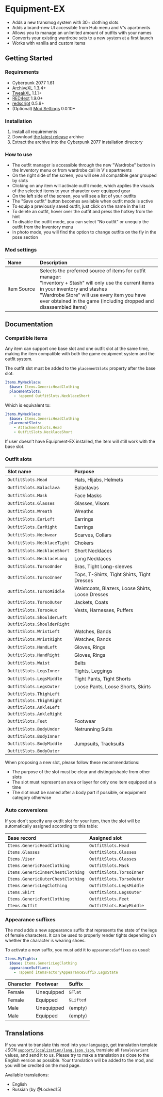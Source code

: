 # Equipment-EX

- Adds a new transmog system with 30+ clothing slots
- Adds a brand-new UI accessible from Hub menu and V's apartments
- Allows you to manage an unlimited amount of outfits with your names
- Converts your existing wardrobe sets to a new system at a first launch
- Works with vanilla and custom items

## Getting Started

### Requirements

- Cyberpunk 2077 1.61
- [ArchiveXL](https://github.com/psiberx/cp2077-archive-xl) 1.3.4+
- [TweakXL](https://github.com/psiberx/cp2077-tweak-xl) 1.1.1+
- [RED4ext](https://github.com/WopsS/RED4ext) 1.9.0+
- [redscript](https://github.com/jac3km4/redscript) 0.5.9+
- (Optional) [Mod Settings](https://github.com/jackhumbert/mod_settings) 0.0.10+

### Installation

1. Install all requirements
2. Download [the latest release](https://github.com/psiberx/cp2077-equipment-ex/releases) archive
3. Extract the archive into the Cyberpunk 2077 installation directory

### How to use

- The outfit manager is accessible through the new "Wardrobe" button in the Inventory menu or from wardrobe call in V's apartments
- On the right side of the screen, you will see all compatible gear grouped by slots
- Clicking on any item will activate outfit mode, which applies the visuals of the selected items to your character over equipped gear
- On the left side of the screen, you will see a list of your outfits
- The "Save outfit" button becomes available when outfit mode is active
- To equip a previously saved outfit, just click on the name in the list
- To delete an outfit, hover over the outfit and press the hotkey from the hint
- To disable the outfit mode, you can select "No outfit" or unequip the outfit from the Inventory menu
- In photo mode, you will find the option to change outfits on the fly in the pose section

### Mod settings

| Name             | Description                                                                                                                                                                                                                                                          |
|:-----------------|:---------------------------------------------------------------------------------------------------------------------------------------------------------------------------------------------------------------------------------------------------------------------|
| Item&nbsp;Source | Selects the preferred source of items for outfit manager:<br>"Inventory + Stash" will only use the current items in your inventory and stashes<br>"Wardrobe Store" will use every item you have ever obtained in the game (including dropped and disassembled items) |

## Documentation

### Compatible items

Any item can support one base slot and one outfit slot at the same time,
making the item compatible with both the game equipment system and the outfit system.

The outfit slot must be added to the `placementSlots` property after the base slot:

```yaml
Items.MyNecklace:
  $base: Items.GenericHeadClothing
  placementSlots: 
    - !append OutfitSlots.NecklaceShort
```

Which is equivalent to:

```yaml
Items.MyNecklace:
  $base: Items.GenericHeadClothing
  placementSlots: 
    - AttachmentSlots.Head
    - OutfitSlots.NecklaceShort
```

If user doesn't have Equipment-EX installed, the item will still work with the base slot.

### Outfit slots

| Slot name                   | Purpose                                          |
|:----------------------------|:-------------------------------------------------|
| `OutfitSlots.Head`          | Hats, Hijabs, Helmets                            |
| `OutfitSlots.Balaclava`     | Balaclavas                                       |
| `OutfitSlots.Mask`          | Face Masks                                       |
| `OutfitSlots.Glasses`       | Glasses, Visors                                  |
| `OutfitSlots.Wreath`        | Wreaths                                          |
| `OutfitSlots.EarLeft`       | Earrings                                         |
| `OutfitSlots.EarRight`      | Earrings                                         |
| `OutfitSlots.Neckwear`      | Scarves, Collars                                 |
| `OutfitSlots.NecklaceTight` | Chokers                                          | 
| `OutfitSlots.NecklaceShort` | Short Necklaces                                  | 
| `OutfitSlots.NecklaceLong`  | Long Necklaces                                   |  
| `OutfitSlots.TorsoUnder`    | Bras, Tight Long-sleeves                         |  
| `OutfitSlots.TorsoInner`    | Tops, T-Shirts, Tight Shirts, Tight Dresses      |  
| `OutfitSlots.TorsoMiddle`   | Waistcoats, Blazers, Loose Shirts, Loose Dresses |     
| `OutfitSlots.TorsoOuter`    | Jackets, Coats                                   |           
| `OutfitSlots.TorsoAux`      | Vests, Harnesses, Puffers                        |                      
| `OutfitSlots.ShoulderLeft`  |                                                  |                    
| `OutfitSlots.ShoulderRight` |                                                  |                   
| `OutfitSlots.WristLeft`     | Watches, Bands                                   |
| `OutfitSlots.WristRight`    | Watches, Bands                                   |
| `OutfitSlots.HandLeft`      | Gloves, Rings                                    |
| `OutfitSlots.HandRight`     | Gloves, Rings                                    |
| `OutfitSlots.Waist`         | Belts                                            |
| `OutfitSlots.LegsInner`     | Tights, Leggings                                 |
| `OutfitSlots.LegsMiddle`    | Tight Pants, Tight Shorts                        |
| `OutfitSlots.LegsOuter`     | Loose Pants, Loose Shorts, Skirts                |
| `OutfitSlots.ThighLeft`     |                                                  |
| `OutfitSlots.ThighRight`    |                                                  |
| `OutfitSlots.AnkleLeft`     |                                                  |
| `OutfitSlots.AnkleRight`    |                                                  |
| `OutfitSlots.Feet`          | Footwear                                         |
| `OutfitSlots.BodyUnder`     | Netrunning Suits                                 |
| `OutfitSlots.BodyInner`     |                                                  |
| `OutfitSlots.BodyMiddle`    | Jumpsuits, Tracksuits                            |
| `OutfitSlots.BodyOuter`     |                                                  |

When proposing a new slot, please follow these recommendations:

- The purpose of the slot must be clear and distinguishable from other slots
- The slot must represent an area or layer for only one item equipped at a time
- The slot must be named after a body part if possible, or equipment category otherwise

### Auto conversions

If you don't specify any outfit slot for your item, 
then the slot will be automatically assigned according to this table:

| Base record                       | Assigned slot            |
|:----------------------------------|:-------------------------|
| `Items.GenericHeadClothing`       | `OutfitSlots.Head`       |
| `Items.Glasses`                   | `OutfitSlots.Glasses`    |
| `Items.Visor`                     | `OutfitSlots.Glasses`    |
| `Items.GenericFaceClothing`       | `OutfitSlots.Mask`       |
| `Items.GenericInnerChestClothing` | `OutfitSlots.TorsoInner` |
| `Items.GenericOuterChestClothing` | `OutfitSlots.TorsoOuter` |
| `Items.GenericLegClothing`        | `OutfitSlots.LegsMiddle` |
| `Items.Skirt`                     | `OutfitSlots.LegsOuter`  |
| `Items.GenericFootClothing`       | `OutfitSlots.Feet`       |
| `Items.Outfit`                    | `OutfitSlots.BodyMiddle` |

### Appearance suffixes

The mod adds a new appearance suffix that represents the state of the legs of female characters.
It can be used to properly render tights depending on whether the character is wearing shoes.

To activate a new suffix, you must add it to `appearanceSuffixes` as usual:

```yaml
Items.MyTights:
  $base: Items.GenericLegClothing
  appearanceSuffixes: 
    - !append itemsFactoryAppearanceSuffix.LegsState
```

| Character | Footwear   | Suffix    |
|:----------|:-----------|:----------|
| Female    | Unequipped | `&Flat`   |
| Female    | Equipped   | `&Lifted` |
| Male      | Unequipped | (empty)   |
| Male      | Equipped   | (empty)   |

## Translations

If you want to translate this mod into your language, get translation template JSON 
[`support/localization/lang.json.json`](https://github.com/psiberx/cp2077-equipment-ex/blob/master/support/localization/lang.json.json), 
translate all `femaleVariant` values, and send it to us.
Please try to make a translation as close to the English version as possible.
Your translation will be added to the mod, and you will be credited on the mod page.

Available translations:

- English
- Russian (by @Locked15)
